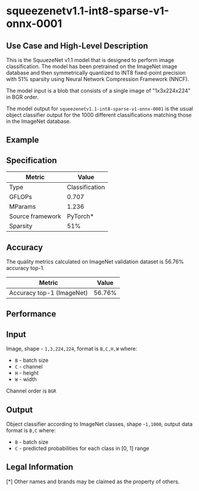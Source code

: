 # squeezenetv1.1-int8-sparse-v1-onnx-0001

## Use Case and High-Level Description

This is the SquuezeNet v1.1 model that is designed to perform image classification. 
The model has been pretrained on the ImageNet image database and then symmetrically quantized 
to INT8 fixed-point precision with 51% sparsity using Neural Network Compression Framework (NNCF).  

The model input is a blob that consists of a single image of "1x3x224x224" in BGR order.

The model output for `squeezenetv1.1-int8-sparse-v1-onnx-0001` is the usual object classifier output for the 1000 different classifications matching those in the ImageNet database.

## Example

## Specification

| Metric            | Value         |
|-------------------|---------------|
| Type              | Classification|
| GFLOPs            | 0.707 |
| MParams           | 1.236 |
| Source framework  | PyTorch\*    |
| Sparsity  | 51%    |

## Accuracy

The quality metrics calculated on ImageNet validation dataset is 56.76% accuracy top-1.

| Metric                    | Value         |
|---------------------------|---------------|
| Accuracy top-1 (ImageNet) |         56.76% |

## Performance

## Input

Image, shape - `1,3,224,224`, format is `B,C,H,W` where:

- `B` - batch size
- `C` - channel
- `H` - height
- `W` - width

Channel order is `BGR`

## Output

Object classifier according to ImageNet classes, shape -`1,1000`, output data format is `B,C` where:

- `B` - batch size
- `C` - predicted probabilities for each class in  [0, 1] range

## Legal Information
[*] Other names and brands may be claimed as the property of others.

